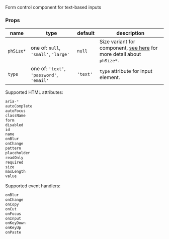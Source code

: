 Form control component for text-based inputs

### Props

| name | type | default | description |
| ---- | ---- | ------- | ----------- |
| `phSize*` | one of: `null`, `'small'`, `'large'` | `null` | Size variant for component, [see here](/docs/component-conventions/#phSize/) for more detail about `phSize*`.
| `type` | one of: `'text'`, `'password'`, `'email'` | `'text'` | `type` attribute for input element.

Supported HTML attributes:
```javascript
aria-*
autoComplete
autoFocus
className
form
disabled
id
name
onBlur
onChange
pattern
placeholder
readOnly
required
size
maxLength
value
```

Supported event handlers:
```javascript
onBlur
onChange
onCopy
onCut
onFocus
onInput
onKeyDown
onKeyUp
onPaste
```
